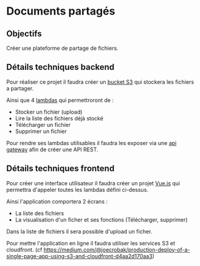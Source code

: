 # Documents partagés

## Objectifs

Créer une plateforme de partage de fichiers.

## Détails techniques backend

Pour réaliser ce projet il faudra créer un <a href="https://aws.amazon.com/fr/s3/">bucket S3</a> qui stockera les fichiers a partager.

Ainsi que 4 <a href="https://aws.amazon.com/fr/lambda/features/">lambdas</a> qui permettroront de :
- Stocker un fichier (upload)
- Lire la liste des fichiers déjà stocké
- Télécharger un fichier
- Supprimer un fichier

Pour rendre ses lambdas utilisables il faudra les exposer via une <a href="https://aws.amazon.com/fr/api-gateway/">api gateway</a> afin de créer une API REST.


## Détails techniques frontend

Pour créer une interface utilisateur il faudra créer un projet <a href="https://vuejs.org/">Vue.js</a> qui permettra d'appeler toutes les lambdas défini ci-dessus.

Ainsi l'application comportera 2 écrans :
- La liste des fichiers
- La visualisation d'un ficher et ses fonctions (Télécharger, supprimer)

Dans la liste de fichiers il sera possible d'upload un ficher.

Pour mettre l'application en ligne il faudra utiliser les services S3 et cloudfront.
(cf https://medium.com/@joecrobak/production-deploy-of-a-single-page-app-using-s3-and-cloudfront-d4aa2d170aa3)
